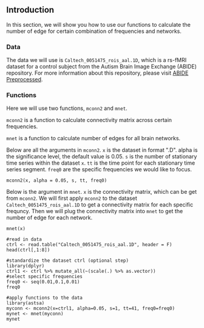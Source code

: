 ## Introduction

In this section, we will show you how to use our functions to calculate the number of edge for certain combination of frequencies and networks. 

### Data

The data we will use is `Caltech_0051475_rois_aal.1D`, which is a rs-fMRI dataset for a control subject from the Autism Brain Image Exchange (ABIDE) repository. For more information about this repository, please visit [ABIDE Preprocessed](preprocessed-connectomes-project.org/abide/).


### Functions

Here we will use two functions, `mconn2` and `mnet`.

`mconn2` is a function to calculate connectivity matrix across certain frequencies.

`mnet` is a function to calculate number of edges for all brain networks.

Below are all the arguments in `mconn2`. `x` is the dataset in format ".D". alpha is the significance level, the default value is 0.05. `s` is the number of stationary time series within the dataset `x`. `tt` is the time point for each stationary time series segment. `freq0` are the specific frequencies we would like to focus.

```{}
mconn2(x, alpha = 0.05, s, tt, freq0)
```

Below is the argument in `mnet`. `x` is the connectivity matrix, which can be get from `mconn2`. We will first apply `mconn2` to the dataset `Caltech_0051475_rois_aal.1D` to get a connectivity matrix for each specific  frequncy. Then we will plug the connectivity matrix into `mnet` to get the number of edge for each network.

```{}
mnet(x)
```

```{r}
#read in data
ctrl <- read.table("Caltech_0051475_rois_aal.1D", header = F)
head(ctrl[,1:8])
```
```{r}
#standardize the dataset ctrl (optional step)
library(dplyr)
ctrl1 <- ctrl %>% mutate_all(~(scale(.) %>% as.vector))
#select specific frequencies
freq0 <- seq(0.01,0.1,0.01)
freq0
```

```{r}
#apply functions to the data
library(astsa)
myconn <- mconn2(x=ctrl1, alpha=0.05, s=1, tt=41, freq0=freq0)
mynet <- mnet(myconn)
mynet
```
